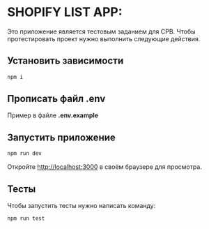 # SHOPIFY LIST APP:
Это приложение является тестовым заданием для CPB. Чтобы протестировать проект нужно выполнить следующие действия.
## Установить зависимости

```bash
npm i
```
## Прописать файл .env

Пример в файле **.env.example**

## Запустить приложение

```bash
npm run dev
```

Откройте [http://localhost:3000](http://localhost:5000) в своём браузере для просмотра.

## Тесты

Чтобы запустить тесты нужно написать команду:

```bash
npm run test
```

